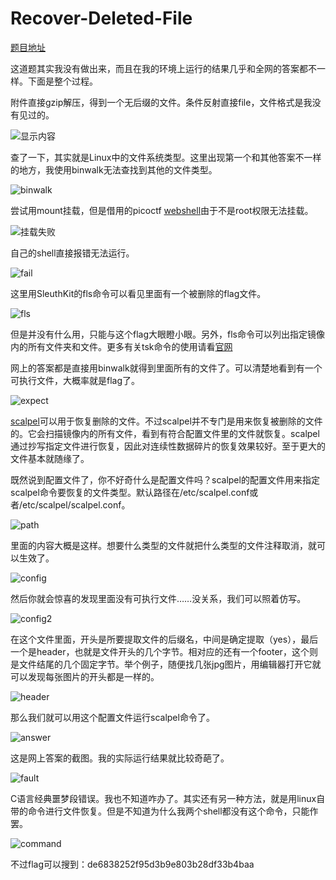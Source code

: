 # Recover-Deleted-File

[题目地址](https://adworld.xctf.org.cn/challenges/details?hash=9edc2de9-3b00-44a8-8b74-32bca5a5ad28_2)

这道题其实我没有做出来，而且在我的环境上运行的结果几乎和全网的答案都不一样。下面是整个过程。

附件直接gzip解压，得到一个无后缀的文件。条件反射直接file，文件格式是我没有见过的。

![显示内容](https://github.com/C0nstellati0n/NoobCTF/blob/main/%E6%94%BB%E9%98%B2%E4%B8%96%E7%95%8C/images/display.png)

查了一下，其实就是Linux中的文件系统类型。这里出现第一个和其他答案不一样的地方，我使用binwalk无法查找到其他的文件类型。

![binwalk](https://github.com/C0nstellati0n/NoobCTF/blob/main/%E6%94%BB%E9%98%B2%E4%B8%96%E7%95%8C/images/binwalk.png)

尝试用mount挂载，但是借用的picoctf [webshell](https://webshell.picoctf.org/)由于不是root权限无法挂载。

![挂载失败](https://github.com/C0nstellati0n/NoobCTF/blob/main/%E6%94%BB%E9%98%B2%E4%B8%96%E7%95%8C/images/mount.png)

自己的shell直接报错无法运行。

![fail](https://github.com/C0nstellati0n/NoobCTF/blob/main/%E6%94%BB%E9%98%B2%E4%B8%96%E7%95%8C/images/fail.png)

这里用SleuthKit的fls命令可以看见里面有一个被删除的flag文件。

![fls](https://github.com/C0nstellati0n/NoobCTF/blob/main/%E6%94%BB%E9%98%B2%E4%B8%96%E7%95%8C/images/fls.png)

但是并没有什么用，只能与这个flag大眼瞪小眼。另外，fls命令可以列出指定镜像内的所有文件夹和文件。更多有关tsk命令的使用请看[官网](http://wiki.sleuthkit.org/index.php?title=The_Sleuth_Kit_commands)

网上的答案都是直接用binwalk就得到里面所有的文件了。可以清楚地看到有一个可执行文件，大概率就是flag了。

![expect](https://github.com/C0nstellati0n/NoobCTF/blob/main/%E6%94%BB%E9%98%B2%E4%B8%96%E7%95%8C/images/expect.png)

[scalpel](https://github.com/sleuthkit/scalpel)可以用于恢复删除的文件。不过scalpel并不专门是用来恢复被删除的文件的。它会扫描镜像内的所有文件，看到有符合配置文件里的文件就恢复。scalpel通过抄写指定文件进行恢复，因此对连续性数据碎片的恢复效果较好。至于更大的文件基本就随缘了。

既然说到配置文件了，你不好奇什么是配置文件吗？scalpel的配置文件用来指定scalpel命令要恢复的文件类型。默认路径在/etc/scalpel.conf或者/etc/scalpel/scalpel.conf。

![path](https://github.com/C0nstellati0n/NoobCTF/blob/main/%E6%94%BB%E9%98%B2%E4%B8%96%E7%95%8C/images/path.png)

里面的内容大概是这样。想要什么类型的文件就把什么类型的文件注释取消，就可以生效了。

![config](https://github.com/C0nstellati0n/NoobCTF/blob/main/%E6%94%BB%E9%98%B2%E4%B8%96%E7%95%8C/images/config.png)

然后你就会惊喜的发现里面没有可执行文件……没关系，我们可以照着仿写。

![config2](https://github.com/C0nstellati0n/NoobCTF/blob/main/%E6%94%BB%E9%98%B2%E4%B8%96%E7%95%8C/images/config2.png)

在这个文件里面，开头是所要提取文件的后缀名，中间是确定提取（yes），最后一个是header，也就是文件开头的几个字节。相对应的还有一个footer，这个则是文件结尾的几个固定字节。举个例子，随便找几张jpg图片，用编辑器打开它就可以发现每张图片的开头都是一样的。

![header](https://github.com/C0nstellati0n/NoobCTF/blob/main/%E6%94%BB%E9%98%B2%E4%B8%96%E7%95%8C/images/header.png)

那么我们就可以用这个配置文件运行scalpel命令了。

![answer](https://github.com/C0nstellati0n/NoobCTF/blob/main/%E6%94%BB%E9%98%B2%E4%B8%96%E7%95%8C/images/answer.png)

这是网上答案的截图。我的实际运行结果就比较奇葩了。

![fault](https://github.com/C0nstellati0n/NoobCTF/blob/main/%E6%94%BB%E9%98%B2%E4%B8%96%E7%95%8C/images/fault.png)

C语言经典噩梦段错误。我也不知道咋办了。其实还有另一种方法，就是用linux自带的命令进行文件恢复。但是不知道为什么我两个shell都没有这个命令，只能作罢。

![command](https://github.com/C0nstellati0n/NoobCTF/blob/main/%E6%94%BB%E9%98%B2%E4%B8%96%E7%95%8C/images/command.png)

不过flag可以搜到：de6838252f95d3b9e803b28df33b4baa